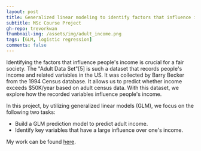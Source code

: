 ```yaml
---
layout: post
title: Generalized linear modeling to identify factors that influence income. 
subtitle: MSc Course Project
gh-repo: trevorkwan
thumbnail-img: /assets/img/adult_income.png
tags: [GLM, logistic regression]
comments: false
---
```


Identifying the factors that influence people's income is crucial for a fair society. The "Adult Data Set"[5] is such a dataset that records people's income and related variables in the US. It was collected by Barry Becker from the 1994 Census database. It allows us to predict whether income exceeds \$50K/year based on adult census data. With this dataset, we explore how the recorded variables influence people's income.

In this project, by utilizing generalized linear models (GLM), we focus on the following two tasks:
* Build a GLM prediction model to predict adult income.
* Identify key variables that have a large influence over one's income.

My work can be found [here](https://github.com/trevorkwan/Generalized-Linear-Modeling-Project-STAT-538A).

